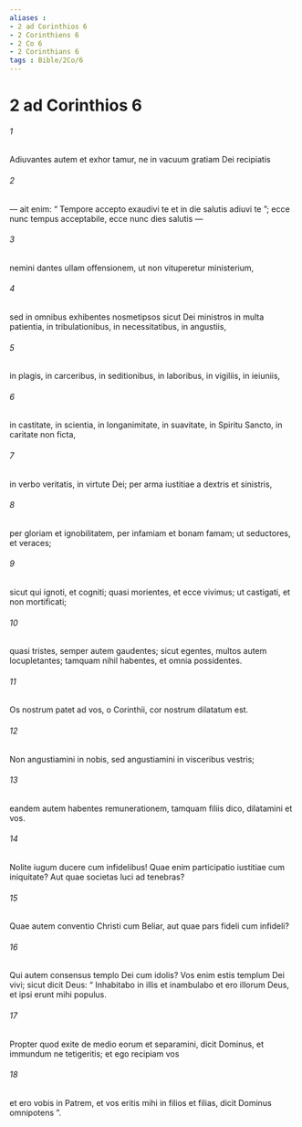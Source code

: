 ```yaml
---
aliases : 
- 2 ad Corinthios 6
- 2 Corinthiens 6
- 2 Co 6
- 2 Corinthians 6
tags : Bible/2Co/6
---
```


# 2 ad Corinthios 6

###### 1
Adiuvantes autem et exhor tamur, ne in vacuum gratiam Dei recipiatis 
###### 2
— ait enim: “ Tempore accepto exaudivi te et in die salutis adiuvi te ”; ecce nunc tempus acceptabile, ecce nunc dies salutis — 
###### 3
nemini dantes ullam offensionem, ut non vituperetur ministerium, 
###### 4
sed in omnibus exhibentes nosmetipsos sicut Dei ministros in multa patientia, in tribulationibus, in necessitatibus, in angustiis, 
###### 5
in plagis, in carceribus, in seditionibus, in laboribus, in vigiliis, in ieiuniis, 
###### 6
in castitate, in scientia, in longanimitate, in suavitate, in Spiritu Sancto, in caritate non ficta, 
###### 7
in verbo veritatis, in virtute Dei; per arma iustitiae a dextris et sinistris, 
###### 8
per gloriam et ignobilitatem, per infamiam et bonam famam; ut seductores, et veraces; 
###### 9
sicut qui ignoti, et cogniti; quasi morientes, et ecce vivimus; ut castigati, et non mortificati; 
###### 10
quasi tristes, semper autem gaudentes; sicut egentes, multos autem locupletantes; tamquam nihil habentes, et omnia possidentes.
###### 11
Os nostrum patet ad vos, o Corinthii, cor nostrum dilatatum est. 
###### 12
Non angustiamini in nobis, sed angustiamini in visceribus vestris; 
###### 13
eandem autem habentes remunerationem, tamquam filiis dico, dilatamini et vos.
###### 14
Nolite iugum ducere cum infidelibus! Quae enim participatio iustitiae cum iniquitate? Aut quae societas luci ad tenebras? 
###### 15
Quae autem conventio Christi cum Beliar, aut quae pars fideli cum infideli? 
###### 16
Qui autem consensus templo Dei cum idolis? Vos enim estis templum Dei vivi; sicut dicit Deus: “ Inhabitabo in illis et inambulabo et ero illorum Deus, et ipsi erunt mihi populus.
###### 17
Propter quod exite de medio eorum et separamini, dicit Dominus, et immundum ne tetigeritis; et ego recipiam vos
###### 18
et ero vobis in Patrem, et vos eritis mihi in filios et filias, dicit Dominus omnipotens ”.
